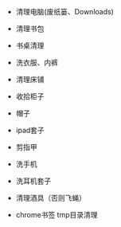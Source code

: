 + 清理电脑(废纸篓、Downloads)

+ 清理书包

+ 书桌清理

+ 洗衣服、内裤

+ 清理床铺

+ 收拾柜子

+ 帽子

+ ipad套子

+ 剪指甲

+ 洗手机

+ 洗耳机套子

+ 清理酒具（否则飞蝇）

+ chrome书签 tmp目录清理

  